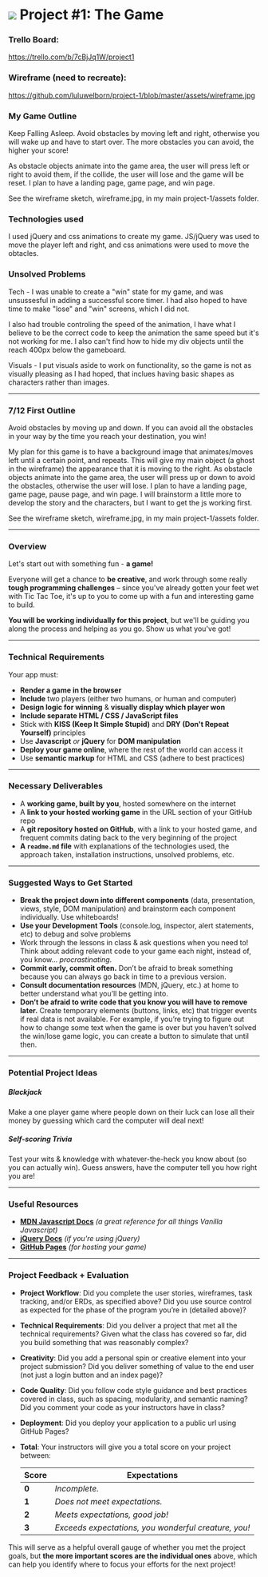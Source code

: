 # ![](https://ga-dash.s3.amazonaws.com/production/assets/logo-9f88ae6c9c3871690e33280fcf557f33.png) Project #1: The Game


### Trello Board:
https://trello.com/b/7cBjJq1W/project1

### Wireframe (need to recreate):
https://github.com/luluwelborn/project-1/blob/master/assets/wireframe.jpg

### My Game Outline
Keep Falling Asleep. Avoid obstacles by moving left and right, otherwise you will wake up and have to start over. The more obstacles you can avoid, the higher your score!

As obstacle objects animate into the game area, the user will press left or right to avoid them, if the collide, the user will lose and the game will be reset. I plan to have a landing page, game page, and win page.

See the wireframe sketch, wireframe.jpg, in my main project-1/assets folder.

### Technologies used
I used jQuery and css animations to create my game. JS/jQuery was used to move the player left and right, and css animations were used to move the obtacles.

### Unsolved Problems
Tech - I was unable to create a "win" state for my game, and was unsussesful in adding a successful score timer. I had also hoped to have time to make "lose" and "win" screens, which I did not.

I also had trouble controling the speed of the animation, I have what I believe to be the correct code to keep the animation the same speed but it's not working for me. I also can't find how to hide my div objects until the reach 400px below the gameboard.

Visuals - I put visuals aside to work on functionality, so the game is not as visually pleasing as I had hoped, that inclues having basic shapes as characters rather than images.


---

### 7/12 First Outline
Avoid obstacles by moving up and down. If you can avoid all the obstacles in your way by the time you reach your destination, you win!

My plan for this game is to have a background image that animates/moves left until a certain point, and repeats. This will give my main object (a ghost in the wireframe) the appearance that it is moving to the right. As obstacle objects animate into the game area, the user will press up or down to avoid the obstacles, otherwise the user will lose. I plan to have a landing page, game page, pause page, and win page. I will brainstorm a little more to develop the story and the characters, but I want to get the js working first.

See the wireframe sketch, wireframe.jpg, in my main project-1/assets folder.


---

### Overview

Let's start out with something fun - **a game!**

Everyone will get a chance to **be creative**, and work through some really **tough programming challenges** – since you've already gotten your feet wet with Tic Tac Toe, it's up to you to come up with a fun and interesting game to build.

**You will be working individually for this project**, but we'll be guiding you along the process and helping as you go. Show us what you've got!


---

### Technical Requirements

Your app must:

* **Render a game in the browser**
* **Include** two players (either two humans, or human and computer)
* **Design logic for winning** & **visually display which player won**
* **Include separate HTML / CSS / JavaScript files**
* Stick with **KISS (Keep It Simple Stupid)** and **DRY (Don't Repeat Yourself)** principles
* Use **Javascript** *or* **jQuery** for **DOM manipulation**
* **Deploy your game online**, where the rest of the world can access it
* Use **semantic markup** for HTML and CSS (adhere to best practices)

---

### Necessary Deliverables

* A **working game, built by you**, hosted somewhere on the internet
* A **link to your hosted working game** in the URL section of your GitHub repo
* A **git repository hosted on GitHub**, with a link to your hosted game, and frequent commits dating back to the very beginning of the project
* **A ``readme.md`` file** with explanations of the technologies used, the approach taken, installation instructions, unsolved problems, etc.

---

### Suggested Ways to Get Started

* **Break the project down into different components** (data, presentation, views, style, DOM manipulation) and brainstorm each component individually. Use whiteboards!
* **Use your Development Tools** (console.log, inspector, alert statements, etc) to debug and solve problems
* Work through the lessons in class & ask questions when you need to! Think about adding relevant code to your game each night, instead of, you know... _procrastinating_.
* **Commit early, commit often.** Don’t be afraid to break something because you can always go back in time to a previous version.
* **Consult documentation resources** (MDN, jQuery, etc.) at home to better understand what you’ll be getting into.
* **Don’t be afraid to write code that you know you will have to remove later.** Create temporary elements (buttons, links, etc) that trigger events if real data is not available. For example, if you’re trying to figure out how to change some text when the game is over but you haven’t solved the win/lose game logic, you can create a button to simulate that until then.

---

### Potential Project Ideas

##### Blackjack
Make a one player game where people down on their luck can lose all their money by guessing which card the computer will deal next!

##### Self-scoring Trivia
Test your wits & knowledge with whatever-the-heck you know about (so you can actually win). Guess answers, have the computer tell you how right you are!

---

### Useful Resources

* **[MDN Javascript Docs](https://developer.mozilla.org/en-US/docs/Web/JavaScript)** _(a great reference for all things Vanilla Javascript)_
* **[jQuery Docs](http://api.jquery.com)** _(if you're using jQuery)_
* **[GitHub Pages](https://pages.github.com)** _(for hosting your game)_

---

### Project Feedback + Evaluation

* __Project Workflow__: Did you complete the user stories, wireframes, task tracking, and/or ERDs, as specified above? Did you use source control as expected for the phase of the program you’re in (detailed above)?

* __Technical Requirements__: Did you deliver a project that met all the technical requirements? Given what the class has covered so far, did you build something that was reasonably complex?

* __Creativity__: Did you add a personal spin or creative element into your project submission? Did you deliver something of value to the end user (not just a login button and an index page)?

* __Code Quality__: Did you follow code style guidance and best practices covered in class, such as spacing, modularity, and semantic naming? Did you comment your code as your instructors have in class?

* __Deployment__: Did you deploy your application to a public url using GitHub Pages?

* __Total__: Your instructors will give you a total score on your project between:

    Score | Expectations
    ----- | ------------
    **0** | _Incomplete._
    **1** | _Does not meet expectations._
    **2** | _Meets expectations, good job!_
    **3** | _Exceeds expectations, you wonderful creature, you!_

 This will serve as a helpful overall gauge of whether you met the project goals, but __the more important scores are the individual ones__ above, which can help you identify where to focus your efforts for the next project!
